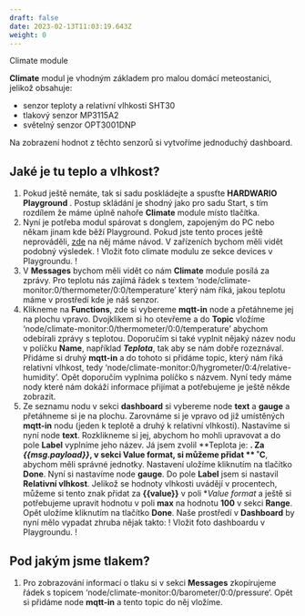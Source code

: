 ```yaml
---
draft: false
date: 2023-02-13T11:03:19.643Z
weight: 0
---
```

Climate module

**Climate** modul je vhodným základem pro malou domácí meteostanici, jelikož obsahuje:

- senzor teploty a relativní vlhkosti SHT30
- tlakový senzor MP3115A2
- světelný senzor OPT3001DNP


Na zobrazení hodnot z těchto senzorů si vytvoříme jednoduchý dashboard. 

## Jaké je tu teplo a vlhkost? 

1. Pokud ještě nemáte, tak si sadu poskládejte a spusťte **HARDWARIO Playground** . Postup skládání je shodný jako pro sadu Start, s tím rozdílem že máme úplně nahoře **Climate** module místo tlačítka. 
2. Nyní je potřeba modul spárovat s donglem, zapojeným do PC nebo někam jinam kde běží Playground. Pokud jste tento proces ještě neprováděli, [zde](https://www.hardwario.com/cs/education/tutorials/jak-sparovat-kit/) na něj máme návod. V zařízeních bychom měli vidět podobný výsledek. 
! Vložit foto climate modulu ze sekce devices v Playgroundu. ! 
3. V **Messages** bychom měli vidět co nám **Climate** module posílá za zprávy. Pro teplotu nás zajímá řádek s textem ‘node/climate-monitor:0/thermometer/0:0/temperature’ který nám říká, jakou teplotu máme v prostředí kde je náš senzor. 
4. Klikneme na **Functions**, zde si vybereme **mqtt-in** node a přetáhneme jej na plochu vpravo. Dvojklikem si ho otevřeme a do **Topic** vložíme ‘node/climate-monitor:0/thermometer/0:0/temperature’ abychom odebírali zprávy s teplotou. Doporučím si také vyplnit nějaký název nodu v políčku **Name**, například **_Teplota_**, tak aby se nám dobře rozeznával. Přidáme si druhý **mqtt-in** a do tohoto si přidáme topic, který nám říká relativní vlhkost, tedy ‘node/climate-monitor:0/hygrometer/0:4/relative-humidity’. Opět doporučím vyplnima políčko s názvem. Nyní tedy máme nody které nám dokáží informace přijímat a potřebujeme je ještě někde zobrazit.
5. Ze seznamu nodu v sekci **dashboard** si vybereme node **text** a **gauge** a přetáhneme si je na plochu. Zarovnáme si je vpravo od již umístěných **mqtt-in** nodu (jeden k teplotě a druhý k relativní vlhkosti). 
Nastavíme si nyní node **text**. Rozklikneme si jej, abychom ho mohli upravovat a do pole **Label** vyplníme jeho název. Já jsem zvolil **Teplota je: **. Za **_{{msg.payload}}_**, v sekci **Value format**, si můžeme přidat ** ˚C**, abychom měli správné jednotky. Nastavení uložíme kliknutím na tlačítko **Done**.
Nyní si nastavíme node **gauge**. Do pole **Label** jsem si nastavil **Relativní vlhkost**. Jelikož se hodnoty vlhkosti uvádějí v procentech, můžeme si tento znak přidat za **{{value}}** v poli **_Value format_* a ještě si potřebujeme upravit hodnotu v poli **max** na hodnotu **100** v sekci **Range**. Opět uložíme kliknutím na tlačítko **Done**. 
Naše prostředí v **Dashboard** by nyní mělo vypadat zhruba nějak takto: 
! Vložit foto dashboardu v Playgroundu. ! 

## Pod jakým jsme tlakem? 

1. Pro zobrazování informací o tlaku si v sekci **Messages** zkopírujeme řádek s topicem ‘node/climate-monitor:0/barometer/0:0/pressure‘. Opět si přidáme node **mqtt-in** a tento topic do něj vložíme.
